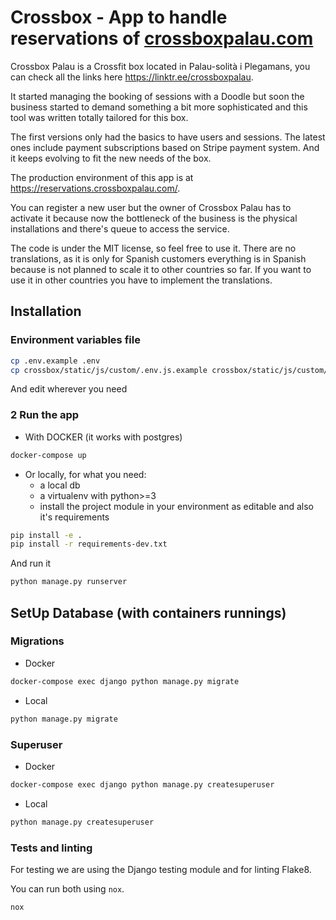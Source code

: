 # Crossbox - App to handle reservations of [crossboxpalau.com](https://www.crossboxpalau.com)

Crossbox Palau is a Crossfit box located in Palau-solità i Plegamans, you can check all the links here https://linktr.ee/crossboxpalau.

It started managing the booking of sessions with a Doodle but soon the business started to demand something a bit more sophisticated and this tool was written totally tailored for this box.

The first versions only had the basics to have users and sessions. The latest ones include payment subscriptions based on Stripe payment system. And it keeps evolving to fit the new needs of the box.

The production environment of this app is at https://reservations.crossboxpalau.com/.

You can register a new user but the owner of Crossbox Palau has to activate it because now the bottleneck of the business is the physical installations and there's queue to access the service.

The code is under the MIT license, so feel free to use it. There are no translations, as it is only for Spanish customers everything is in Spanish because is not planned to scale it to other countries so far. If you want to use it in other countries you have to implement the translations.

## Installation
### Environment variables file
```bash
cp .env.example .env
cp crossbox/static/js/custom/.env.js.example crossbox/static/js/custom/.env.js
```
And edit wherever you need

### 2 Run the app
- With DOCKER (it works with postgres)
```bash
docker-compose up
```
- Or locally, for what you need:
  - a local db
  - a virtualenv with python>=3
  - install the project module in your environment as editable and also it's requirements
```bash
pip install -e .
pip install -r requirements-dev.txt
```
And run it
```bash
python manage.py runserver
```

## SetUp Database (with containers runnings)
### Migrations
- Docker
```bash
docker-compose exec django python manage.py migrate
```
- Local
```bash
python manage.py migrate
```
### Superuser
- Docker
```bash
docker-compose exec django python manage.py createsuperuser
```
- Local
```bash
python manage.py createsuperuser
```

### Tests and linting

For testing we are using the Django testing module and for linting Flake8.

You can run both using `nox`.

```
nox
```
